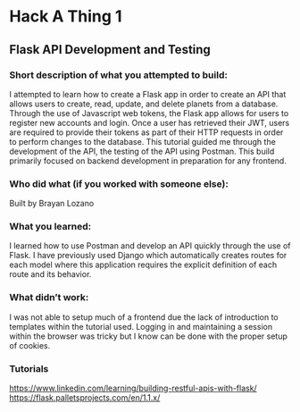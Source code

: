 # Hack A Thing 1
## Flask API Development and Testing

### Short description of what you attempted to build:
I attempted to learn how to create a Flask app in order to create an API that allows users to create, read, update, and
delete planets from a database. Through the use of Javascript web tokens, the Flask app allows for users to register new
accounts and login. Once a user has retrieved their JWT, users are required to provide their tokens as part of their
HTTP requests in order to perform changes to the database. This tutorial guided me through the development of the API,
the testing of the API using Postman. This build primarily focused on backend development in preparation for any frontend.

### Who did what (if you worked with someone else):
Built by Brayan Lozano

### What you learned:
I learned how to use Postman and develop an API quickly through the use of Flask. I have previously used Django which
automatically creates routes for each model where this application requires the explicit definition of each route and
its behavior.

### What didn’t work:
I was not able to setup much of a frontend due the lack of introduction to templates within the tutorial used. Logging in
and maintaining a session within the browser was tricky but I know can be done with the proper setup of cookies.

### Tutorials
https://www.linkedin.com/learning/building-restful-apis-with-flask/
https://flask.palletsprojects.com/en/1.1.x/
